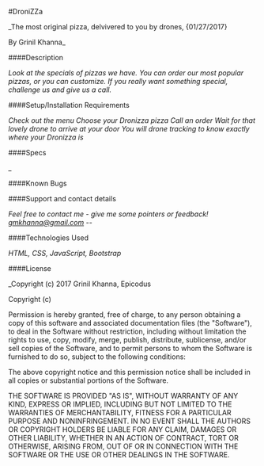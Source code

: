 #DroniZZa

_The most original pizza, delvivered to you by drones, {01/27/2017}

By Grinil Khanna_

####Description

_Look at the specials of pizzas we have. You can order our most popular pizzas, or you can customize. If you really want something special, challenge us and give us a call._

####Setup/Installation Requirements

_Check out the menu
Choose your Dronizza pizza
Call an order
Wait for that lovely drone to arrive at your door
You will drone tracking to know exactly where your Dronizza is_

####Specs

_

####Known Bugs



####Support and contact details

_Feel free to contact me - give me some pointers or feedback! gmkhanna@gmail.com --_

####Technologies Used

_HTML, CSS, JavaScript, Bootstrap_

####License

_Copyright (c) 2017 Grinil Khanna, Epicodus

Copyright (c)

Permission is hereby granted, free of charge, to any person obtaining a copy of this software and associated documentation files (the "Software"), to deal in the Software without restriction, including without limitation the rights to use, copy, modify, merge, publish, distribute, sublicense, and/or sell copies of the Software, and to permit persons to whom the Software is furnished to do so, subject to the following conditions:

The above copyright notice and this permission notice shall be included in all copies or substantial portions of the Software.

THE SOFTWARE IS PROVIDED "AS IS", WITHOUT WARRANTY OF ANY KIND, EXPRESS OR IMPLIED, INCLUDING BUT NOT LIMITED TO THE WARRANTIES OF MERCHANTABILITY, FITNESS FOR A PARTICULAR PURPOSE AND NONINFRINGEMENT. IN NO EVENT SHALL THE AUTHORS OR COPYRIGHT HOLDERS BE LIABLE FOR ANY CLAIM, DAMAGES OR OTHER LIABILITY, WHETHER IN AN ACTION OF CONTRACT, TORT OR OTHERWISE, ARISING FROM, OUT OF OR IN CONNECTION WITH THE SOFTWARE OR THE USE OR OTHER DEALINGS IN THE SOFTWARE.
